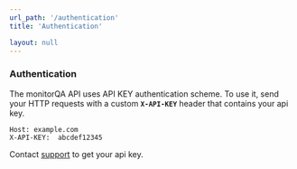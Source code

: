 ```yaml
---
url_path: '/authentication'
title: 'Authentication'

layout: null
---
```


### Authentication
The monitorQA API uses API KEY authentication scheme. To use it, send your HTTP requests with a custom **`X-API-KEY`** header that contains your api key.

```GET / HTTP/1.1
Host: example.com
X-API-KEY:  abcdef12345
```


Contact [support](mailto:info@monitorqa.com) to get your api key.
